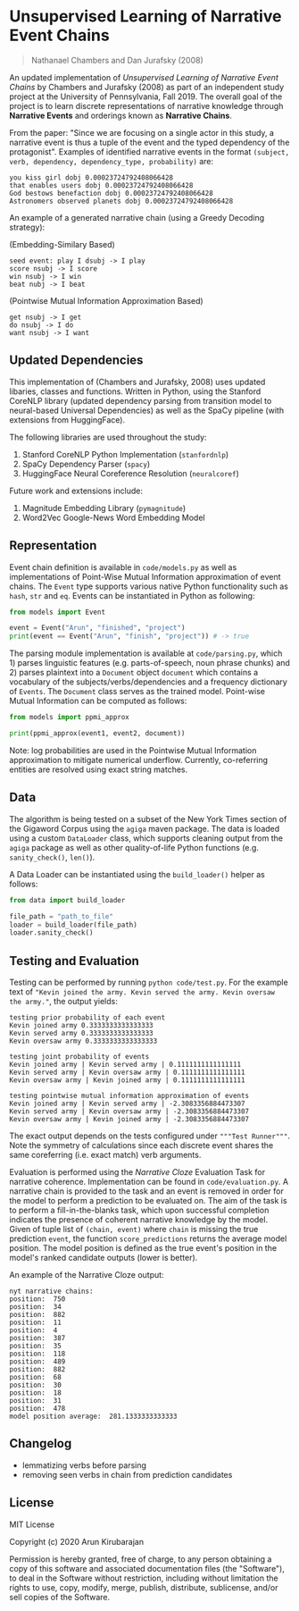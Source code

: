 # Unsupervised Learning of Narrative Event Chains
> Nathanael Chambers and Dan Jurafsky (2008)

An updated implementation of *Unsupervised Learning of Narrative Event Chains* by Chambers and Jurafsky (2008) as part of an independent study project at the University of Pennsylvania, Fall 2019. The overall goal of the project is to learn discrete representations of narrative knowledge through **Narrative Events** and orderings known as **Narrative Chains**. 

From the paper: "Since we  are  focusing  on  a  single  actor  in  this  study,  a narrative event is thus a tuple of the event and the typed dependency of the protagonist". Examples of identified narrative events in the format `(subject, verb, dependency, dependency_type, probability)` are:

```
you kiss girl dobj 0.00023724792408066428
that enables users dobj 0.00023724792408066428
God bestows benefaction dobj 0.00023724792408066428
Astronomers observed planets dobj 0.00023724792408066428
```

An example of a generated narrative chain (using a Greedy Decoding strategy):

(Embedding-Similary Based)
```
seed event: play I dsubj -> I play
score nsubj -> I score
win nsubj -> I win
beat nubj -> I beat
```

(Pointwise Mutual Information Approximation Based)
``` seed event:  go I nsubj -> I go
get nsubj -> I get
do nsubj -> I do
want nsubj -> I want
```

## Updated Dependencies
This implementation of (Chambers and Jurafsky, 2008) uses updated libaries, classes and functions. Written in Python, using the Stanford CoreNLP library (updated dependency parsing from transition model to neural-based Universal Dependencies) as well as the SpaCy pipeline (with extensions from HuggingFace). 

The following libraries are used throughout the study:
1. Stanford CoreNLP Python Implementation (`stanfordnlp`)
2. SpaCy Dependency Parser (`spacy`)
3. HuggingFace Neural Coreference Resolution (`neuralcoref`)

Future work and extensions include:
1. Magnitude Embedding Library (`pymagnitude`)
2. Word2Vec Google-News Word Embedding Model 

## Representation
Event chain definition is available in `code/models.py` as well as implementations of Point-Wise Mutual Information approximation of event chains. The `Event` type supports various native Python functionality such as `hash`, `str` and `eq`. Events can be instantiated in Python as following:

```python
from models import Event

event = Event("Arun", "finished", "project")
print(event == Event("Arun", "finish", "project")) # -> true
```

The parsing module implementation is available at `code/parsing.py`, which 1) parses linguistic features (e.g. parts-of-speech, noun phrase chunks) and 2) parses plaintext into a `Document` object `document` which contains a vocabulary of the subjects/verbs/dependencies and a frequency dictionary of `Events`. The `Document` class serves as the trained model. Point-wise Mutual Information can be computed as follows:

```python
from models import ppmi_approx

print(ppmi_approx(event1, event2, document))
```

Note: log probabilities are used in the Pointwise Mutual Information approximation to mitigate numerical underflow. Currently, co-referring entities are resolved using exact string matches.

## Data
The algorithm is being tested on a subset of the New York Times section of the Gigaword Corpus using the `agiga` maven package. The data is loaded using a custom `DataLoader` class, which supports cleaning output from the `agiga` package as well as other quality-of-life Python functions (e.g. `sanity_check()`, `len()`).

A Data Loader can be instantiated using the `build_loader()` helper as follows:

```python
from data import build_loader

file_path = "path_to_file"
loader = build_loader(file_path)
loader.sanity_check()
```

## Testing and Evaluation
Testing can be performed by running `python code/test.py`. For the example text of `"Kevin joined the army. Kevin served the army. Kevin oversaw the army."`, the output yields:

```
testing prior probability of each event
Kevin joined army 0.3333333333333333
Kevin served army 0.3333333333333333
Kevin oversaw army 0.3333333333333333

testing joint probability of events
Kevin joined army | Kevin served army | 0.1111111111111111
Kevin served army | Kevin oversaw army | 0.1111111111111111
Kevin oversaw army | Kevin joined army | 0.1111111111111111

testing pointwise mutual information approximation of events
Kevin joined army | Kevin served army | -2.3083356884473307
Kevin served army | Kevin oversaw army | -2.3083356884473307
Kevin oversaw army | Kevin joined army | -2.3083356884473307
```

The exact output depends on the tests configured under `"""Test Runner"""`. Note the symmetry of calculations since each discrete event shares the same coreferring (i.e. exact match) verb arguments.

Evaluation is performed using the *Narrative Cloze* Evaluation Task for narrative coherence. Implementation can be found in `code/evaluation.py`. A narrative chain is provided to the task and an event is removed in order for the model to perform a prediction to be evaluated on. The aim of the task is to perform a fill-in-the-blanks task, which upon successful completion indicates the presence of coherent narrative knowledge by the model. Given of tuple list of `(chain, event)` where `chain` is missing the true prediction `event`, the function `score_predictions` returns the average model position. The model position is defined as the true event's position in the model's ranked candidate outputs (lower is better).

An example of the Narrative Cloze output:

```
nyt narrative chains:
position:  750
position:  34
position:  882
position:  11
position:  4
position:  387
position:  35
position:  118
position:  489
position:  882
position:  68
position:  30
position:  18
position:  31
position:  478
model position average:  281.1333333333333
```

## Changelog 

- lemmatizing verbs before parsing
- removing seen verbs in chain from prediction candidates

## License
MIT License

Copyright (c) 2020 Arun Kirubarajan

Permission is hereby granted, free of charge, to any person obtaining a copy
of this software and associated documentation files (the "Software"), to deal
in the Software without restriction, including without limitation the rights
to use, copy, modify, merge, publish, distribute, sublicense, and/or sell
copies of the Software.
